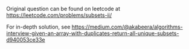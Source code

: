 Original question can be found on leetcode at https://leetcode.com/problems/subsets-ii/

For in-depth solution, see https://medium.com/@akabeera/algorithms-interview-given-an-array-with-duplicates-return-all-unique-subsets-d940053ce33e